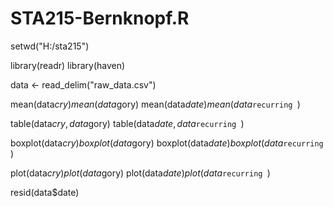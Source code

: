 # STA215-Bernknopf.R

setwd("H:/sta215")

library(readr)
library(haven)

data <- read_delim("raw_data.csv")

mean(data$cry)
mean(data$gory)
mean(data$date)
mean(data$`recurring `)

table(data$cry, data$gory)
table(data$date, data$`recurring `)

boxplot(data$cry)
boxplot(data$gory)
boxplot(data$date)
boxplot(data$`recurring `)

plot(data$cry)
plot(data$gory)
plot(data$date)
plot(data$`recurring `)

resid(data$date)
